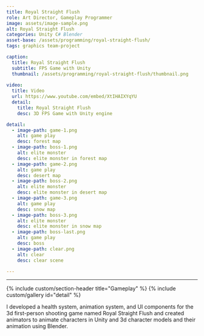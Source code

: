 ```yaml
---
title: Royal Straight Flush
role: Art Director, Gameplay Programmer
image: assets/image-sample.png
alt: Royal Straight Flush
categories: Unity C# Blender
asset-base: /assets/programming/royal-straight-flush/
tags: graphics team-project

caption:
  title: Royal Straight Flush
  subtitle: FPS Game with Unity
  thumbnail: /assets/programming/royal-straight-flush/thumbnail.png
  
video:
  title: Video
  url: https://www.youtube.com/embed/XtIHAIXYqYU
  detail:
    title: Royal Straight Flush
    desc: 3D FPS Game with Unity engine

detail:
  - image-path: game-1.png
    alt: game play
    desc: forest map
  - image-path: boss-1.png
    alt: elite monster 
    desc: elite monster in forest map
  - image-path: game-2.png
    alt: game play
    desc: desert map
  - image-path: boss-2.png
    alt: elite monster
    desc: elite monster in desert map
  - image-path: game-3.png
    alt: game play
    desc: snow map
  - image-path: boss-3.png
    alt: elite monster
    desc: elite monster in snow map
  - image-path: boss-last.png
    alt: game play
    desc: boss
  - image-path: clear.png
    alt: clear
    desc: clear scene

---
```

<hr/>

{% include custom/section-header title="Gameplay" %}
{% include custom/gallery id="detail" %}

I developed a health system, animation system, and UI components for the 3d first-person shooting game named Royal Straight Flush and created animators to animate characters in Unity and 3d character models and their animation using Blender.